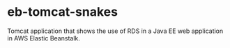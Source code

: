 # eb-tomcat-snakes
Tomcat application that shows the use of RDS in a Java EE web application in AWS Elastic Beanstalk.
